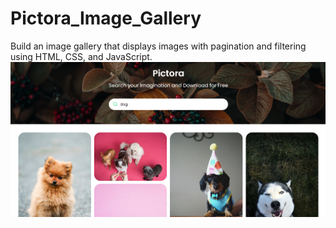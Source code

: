 # Pictora_Image_Gallery
Build an image gallery that displays images with  pagination and filtering using HTML, CSS, and JavaScript.
![Pictora Image Gallery](https://github.com/ANTRUMEYE/Pictora_Image_Gallery/blob/main/2023-05-19%20(1).png)
